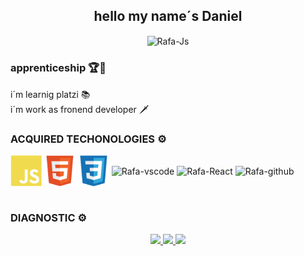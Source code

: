 
<div align="center">
  <h2>hello my name´s Daniel </h2>
  <img align="center" alt="Rafa-Js" width="90" src="https://user-images.githubusercontent.com/98136538/151261519-f72fe2ff-bae0-46ee-a5c0-6c8eaab7e90c.png"
>
</div>

<h3>apprenticeship 🏆🏹</h3>
i´m learnig platzi 📚
</br>
i´m work as fronend developer 🗡
</br>

<h3>ACQUIRED TECHONOLOGIES ⚙</h3>
<div style="display: inline_block">
  <img align="center" alt="Rafa-Js"  width="50" src="https://raw.githubusercontent.com/devicons/devicon/master/icons/javascript/javascript-plain.svg">
  <img align="center" alt="Rafa-HTML" width="50" src="https://raw.githubusercontent.com/devicons/devicon/master/icons/html5/html5-original.svg">
  <img align="center" alt="Rafa-CSS" width="50" src="https://raw.githubusercontent.com/devicons/devicon/master/icons/css3/css3-original.svg">
  <img align="center" alt="Rafa-vscode" width="50" src="https://cdn.jsdelivr.net/gh/devicons/devicon/icons/vscode/vscode-original-wordmark.svg" />
  <img align="center" alt="Rafa-React"  width="50" src="https://cdn.jsdelivr.net/gh/devicons/devicon/icons/git/git-original.svg" />
  <img align="center" alt="Rafa-github"  width="50"src="https://cdn.jsdelivr.net/gh/devicons/devicon/icons/github/github-original.svg" />
</div>
<br>

<h3>DIAGNOSTIC ⚙</h3>
<div align="center" tyle="display: inline_block">
  <a href="https://github.com/DanielcodeLenoz">
  <img height="180em" src="https://github-readme-stats.vercel.app/api?username=DanielcodeLenoz&show_icons=true&theme=blue-green&include_all_commits=true&count_private=true"/>
  <img height="180em" src="https://github-readme-streak-stats.herokuapp.com/?user=DanielcodeLenoz&show_icons=true&locale=en&layout=compact&theme=blue-green&line_height=0" />
  <img height="180em" src="https://github-readme-stats.vercel.app/api/top-langs/?username=DanielcodeLenoz&layout=compact&langs_count=7&theme=blue-green"/> 
</div>

<!--
**DanielcodeLenoz/DanielcodeLenoz** is a ✨ _special_ ✨ repository because its `README.md` (this file) appears on your GitHub profile.

Here are some ideas to get you started:

- 🔭 I’m currently working on ...
- 🌱 I’m currently learning ...
- 👯 I’m looking to collaborate on ...
- 🤔 I’m looking for help with ...
- 💬 Ask me about ...
- 📫 How to reach me: ...
- 😄 Pronouns: ...
- ⚡ Fun fact: ...
-->
